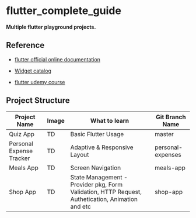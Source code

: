 # flutter_complete_guide

**Multiple flutter playground projects.**
<br/>

## Reference

* [flutter official online documentation](https://flutter.dev/docs)

* [Widget catalog](https://flutter.dev/docs/development/ui/widgets)

* [flutter udemy course](https://www.udemy.com/course/learn-flutter-dart-to-build-ios-android-apps/)


## Project Structure

|  Project Name  |  Image  |  What to learn  |  Git Branch Name  |
| ---- | ---- | ---- | ---- |
|  Quiz App  |  TD  |  Basic Flutter Usage  |  master  |
|  Personal Expense Tracker  |  TD  |  Adaptive & Responsive Layout  |  personal-expenses  |
|  Meals App  |  TD  |  Screen Navigation  |  meals-app  |
|  Shop App  |  TD  |  State Management - Provider pkg, Form Validation, HTTP Request, Authetication, Animation and etc  |  shop-app  |

